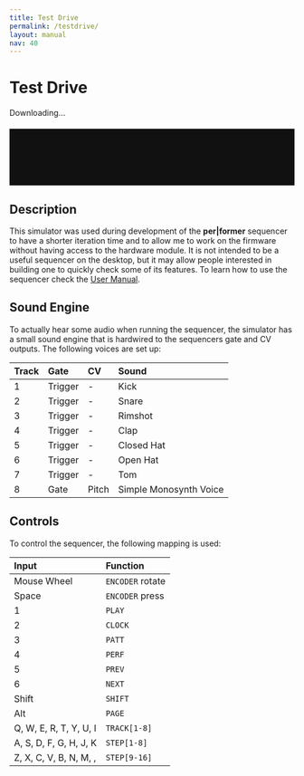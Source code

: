 ```yaml
---
title: Test Drive
permalink: /testdrive/
layout: manual
nav: 40
---
```


<style>
  .emscripten-wrapper {
    background: #111;
    width: 100%;
    padding: 50px 0;
    margin: 20px 0;
  }

  #canvas {
    display: block;
    margin: 0 auto;
    /*width: 100%;*/
  }


</style>

# Test Drive

<div class="spinner" id='spinner'></div>
<div class="emscripten" id="status">Downloading...</div>

<!-- <div class="emscripten">
  <progress value="0" max="100" id="progress" hidden=1></progress>
</div>
 -->
    
<div class="emscripten-wrapper">
  <canvas class="emscripten" id="canvas" oncontextmenu="event.preventDefault()"></canvas>
</div>

<!-- <textarea id="output" rows="8"></textarea> -->

## Description

This simulator was used during development of the **per\|former** sequencer to have a shorter iteration time and to allow me to work on the firmware without having access to the hardware module. It is not intended to be a useful sequencer on the desktop, but it may allow people interested in building one to quickly check some of its features. To learn how to use the sequencer check the [User Manual](../manual).

## Sound Engine

To actually hear some audio when running the sequencer, the simulator has a small sound engine that is hardwired to the sequencers gate and CV outputs. The following voices are set up:

| Track | Gate | CV | Sound |
| :--- | :--- | :--- | :--- |
| 1 | Trigger | - | Kick |
| 2 | Trigger | - | Snare |
| 3 | Trigger | - | Rimshot |
| 4 | Trigger | - | Clap |
| 5 | Trigger | - | Closed Hat |
| 6 | Trigger | - | Open Hat |
| 7 | Trigger | - | Tom |
| 8 | Gate | Pitch | Simple Monosynth Voice |


## Controls

To control the sequencer, the following mapping is used:

| Input | Function |
| :--- | :--- |
| Mouse Wheel | `ENCODER` rotate |
| Space | `ENCODER` press |
| 1 | `PLAY` |
| 2 | `CLOCK` |
| 3 | `PATT` |
| 4 | `PERF` |
| 5 | `PREV` |
| 6 | `NEXT` |
| Shift | `SHIFT` |
| Alt | `PAGE` |
| Q, W, E, R, T, Y, U, I | `TRACK[1-8]` |
| A, S, D, F, G, H, J, K | `STEP[1-8]` |
| Z, X, C, V, B, N, M, , | `STEP[9-16]` |


<script type='text/javascript'>
  var statusElement = document.getElementById('status');
  // var progressElement = document.getElementById('progress');
  var spinnerElement = document.getElementById('spinner');

  var Module = {
    preRun: [],
    postRun: [],
    print: (function() {
      var element = document.getElementById('output');
      if (element) element.value = ''; // clear browser cache
      return function(text) {
        if (arguments.length > 1) text = Array.prototype.slice.call(arguments).join(' ');
        // These replacements are necessary if you render to raw HTML
        //text = text.replace(/&/g, "&amp;");
        //text = text.replace(/</g, "&lt;");
        //text = text.replace(/>/g, "&gt;");
        //text = text.replace('\n', '<br>', 'g');
        console.log(text);
        if (element) {
          element.value += text + "\n";
          element.scrollTop = element.scrollHeight; // focus on bottom
        }
      };
    })(),
    printErr: function(text) {
      if (arguments.length > 1) text = Array.prototype.slice.call(arguments).join(' ');
      if (0) { // XXX disabled for safety typeof dump == 'function') {
        dump(text + '\n'); // fast, straight to the real console
      } else {
        console.error(text);
      }
    },
    canvas: (function() {
      var canvas = document.getElementById('canvas');

      // As a default initial behavior, pop up an alert when webgl context is lost. To make your
      // application robust, you may want to override this behavior before shipping!
      // See http://www.khronos.org/registry/webgl/specs/latest/1.0/#5.15.2
      canvas.addEventListener("webglcontextlost", function(e) { alert('WebGL context lost. You will need to reload the page.'); e.preventDefault(); }, false);

      return canvas;
    })(),
    setStatus: function(text) {
      if (!Module.setStatus.last) Module.setStatus.last = { time: Date.now(), text: '' };
      if (text === Module.setStatus.text) return;
      var m = text.match(/([^(]+)\((\d+(\.\d+)?)\/(\d+)\)/);
      var now = Date.now();
      if (m && now - Date.now() < 30) return; // if this is a progress update, skip it if too soon
      if (m) {
        text = m[1];
        // progressElement.value = parseInt(m[2])*100;
        // progressElement.max = parseInt(m[4])*100;
        // progressElement.hidden = false;
        spinnerElement.hidden = false;
      } else {
        // progressElement.value = null;
        // progressElement.max = null;
        // progressElement.hidden = true;
        if (!text) spinnerElement.style.display = 'none';
      }
      statusElement.innerHTML = text;
    },
    totalDependencies: 0,
    monitorRunDependencies: function(left) {
      this.totalDependencies = Math.max(this.totalDependencies, left);
      Module.setStatus(left ? 'Preparing... (' + (this.totalDependencies-left) + '/' + this.totalDependencies + ')' : 'All downloads complete.');
    }
  };
  Module.setStatus('Downloading...');
  window.onerror = function(event) {
    // TODO: do not warn on ok events like simulating an infinite loop or exitStatus
    Module.setStatus('Exception thrown, see JavaScript console');
    spinnerElement.style.display = 'none';
    Module.setStatus = function(text) {
      if (text) Module.printErr('[post-exception status] ' + text);
    };
  };
</script>
<script async type="text/javascript" src="sequencer.js"></script>
